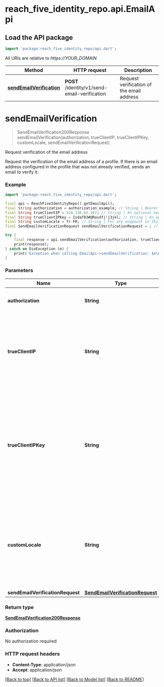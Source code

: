 # reach_five_identity_repo.api.EmailApi

## Load the API package
```dart
import 'package:reach_five_identity_repo/api.dart';
```

All URIs are relative to *https://YOUR_DOMAIN*

Method | HTTP request | Description
------------- | ------------- | -------------
[**sendEmailVerification**](EmailApi.md#sendemailverification) | **POST** /identity/v1/send-email-verification | Request verification of the email address


# **sendEmailVerification**
> SendEmailVerification200Response sendEmailVerification(authorization, trueClientIP, trueClientIPKey, customLocale, sendEmailVerificationRequest)

Request verification of the email address

Request the verification of the email address of a profile. If there is an email address configured in the profile that was not already verified, sends an email to verify it. 

### Example
```dart
import 'package:reach_five_identity_repo/api.dart';

final api = ReachFiveIdentityRepo().getEmailApi();
final String authorization = authorization_example; // String | Bearer `{token}` for a valid OAuth token.
final String trueClientIP = 224.136.62.167; // String | An optional header field; IP to protect requests from the backend.  **Note**: For more details, see [Identity Fraud Protection](https://developer.reachfive.com/docs/ifp.html#enable-true-client-ip-key). 
final String trueClientIPKey = Isdaf03#@Rasdfj!j3jkl; // String | An optional header field; the secret that must match the True-Client-IP-Key generated in the ReachFive console.  **Note**: For more details, see [Identity Fraud Protection](https://developer.reachfive.com/docs/ifp.html#enable-true-client-ip-key). 
final String customLocale = fr-FR; // String | For any endpoint in this specification that generates an email or SMS, you can pass the Custom-Locale attribute as a header parameter. 
final SendEmailVerificationRequest sendEmailVerificationRequest = ; // SendEmailVerificationRequest | 

try {
    final response = api.sendEmailVerification(authorization, trueClientIP, trueClientIPKey, customLocale, sendEmailVerificationRequest);
    print(response);
} catch on DioException (e) {
    print('Exception when calling EmailApi->sendEmailVerification: $e\n');
}
```

### Parameters

Name | Type | Description  | Notes
------------- | ------------- | ------------- | -------------
 **authorization** | **String**| Bearer `{token}` for a valid OAuth token. | 
 **trueClientIP** | **String**| An optional header field; IP to protect requests from the backend.  **Note**: For more details, see [Identity Fraud Protection](https://developer.reachfive.com/docs/ifp.html#enable-true-client-ip-key).  | [optional] 
 **trueClientIPKey** | **String**| An optional header field; the secret that must match the True-Client-IP-Key generated in the ReachFive console.  **Note**: For more details, see [Identity Fraud Protection](https://developer.reachfive.com/docs/ifp.html#enable-true-client-ip-key).  | [optional] 
 **customLocale** | **String**| For any endpoint in this specification that generates an email or SMS, you can pass the Custom-Locale attribute as a header parameter.  | [optional] 
 **sendEmailVerificationRequest** | [**SendEmailVerificationRequest**](SendEmailVerificationRequest.md)|  | [optional] 

### Return type

[**SendEmailVerification200Response**](SendEmailVerification200Response.md)

### Authorization

No authorization required

### HTTP request headers

 - **Content-Type**: application/json
 - **Accept**: application/json

[[Back to top]](#) [[Back to API list]](../README.md#documentation-for-api-endpoints) [[Back to Model list]](../README.md#documentation-for-models) [[Back to README]](../README.md)

